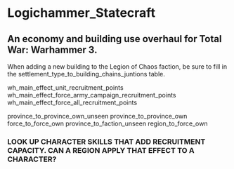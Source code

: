 # Logichammer_Statecraft
## An economy and building use overhaul for Total War: Warhammer 3.

When adding a new building to the Legion of Chaos faction, be sure to fill in the settlement_type_to_building_chains_juntions table.

wh_main_effect_unit_recruitment_points
wh_main_effect_force_army_campaign_recruitment_points
wh_main_effect_force_all_recruitment_points

province_to_province_own_unseen
province_to_province_own
force_to_force_own
province_to_faction_unseen
region_to_force_own

### LOOK UP CHARACTER SKILLS THAT ADD RECRUITMENT CAPACITY. CAN A REGION APPLY THAT EFFECT TO A CHARACTER?